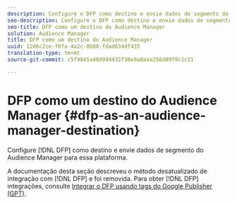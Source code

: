 ```yaml
---
description: Configure o DFP como destino e envie dados de segmento do Audience Manager para essa plataforma.
seo-description: Configure o DFP como destino e envie dados de segmento do Audience Manager para essa plataforma.
seo-title: DFP como um destino do Audience Manager
solution: Audience Manager
title: DFP como um destino do Audience Manager
uuid: 12d6c2ce-f0fa-4a2c-8b88-fdad634df435
translation-type: tm+mt
source-git-commit: c5f9845a48d9d4432f38e9a0aaa256d89f9c1c11

---
```



# DFP como um destino do Audience Manager {#dfp-as-an-audience-manager-destination}

Configure [!DNL DFP] como destino e envie dados de segmento do Audience Manager para essa plataforma.

A documentação desta seção descreveu o método desatualizado de integração com [!DNL DFP] e foi removida. Para obter [!DNL DFP] integrações, consulte [Integrar o DFP usando tags do Google Publisher (GPT)](../integration/gpt-aam-destination/gpt-aam-requirements.md).
